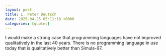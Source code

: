 ```yaml
---
layout: post
title: L. Peter Deutsch
date: 2025-04-25 05:11:18 +0000
categories: [quotes]
---
```


I would make a strong case that programming languages have not improved qualitatively in the last 40 years. There is no programming language in use today that is qualitatively better than Simula-67.  

